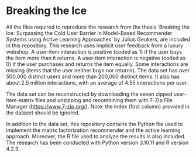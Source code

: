 # Breaking the Ice

All the files required to reproduce the research from the thesis ‘Breaking the Ice: Surpassing the Cold User Barrier in Model-Based Recommender Systems using Active Learning Approaches’ by Julius Geukers, are included in this repository. This research uses implicit user feedback from a luxury webshop. A user-item interaction is positive (coded as 1) if the user buys the item more than it returns. A user-item interaction is negative (coded as 0) if the user purchases and returns the item equally. Some interactions are missing (items that the user neither buys nor returns). The data set has over 500,000 distinct users and more than 200,000 distinct items. It also has about 2.5 million interactions, with an average of 4.55 interactions per user.

The data set can be reconstructed by downloading the seven zipped user-item-matrix files and unzipping and recombining them with 7-Zip File Manager (https://www.7-zip.org/). Note: the index (first column) provided in the dataset should be ignored.

In addition to the data set, this repository contains the Python file used to implement the matrix factorization recommender and the active learning approach. Moreover, the R file used to analyze the results is also included. The research has been conducted with Python version 3.10.11 and R version 4.2.3.
